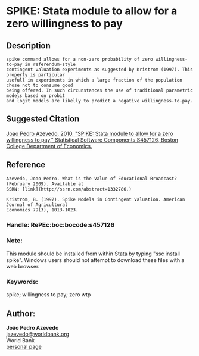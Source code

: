 # SPIKE: Stata module to allow for a zero willingness to pay

## Description

    spike command allows for a non-zero probability of zero willingness-to-pay in referendum-style
    contingent valuation experiments as suggested by Kristrom (1997). This property is particular
    usefull in experiments in which a large fraction of the population chose not to consume good
    being offered. In such circunstances the use of traditional parametric models based on probit
    and logit models are likelly to predict a negative willingness-to-pay.

## Suggested Citation
[Joao Pedro Azevedo, 2010. "SPIKE: Stata module to allow for a zero willingness to pay," Statistical Software Components S457126, Boston College Department of Economics.](https://ideas.repec.org/c/boc/bocode/s457126.html)


## Reference

    Azevedo, Joao Pedro. What is the Value of Educational Broadcast? (February 2009). Available at
    SSRN: [link](http://ssrn.com/abstract=1332786.)

    Kristrom, B. (1997). Spike Models in Contingent Valuation. American Journal of Agricultural
    Economics 79(3), 1013-1023.


### Handle: RePEc:boc:bocode:s457126 

### Note: 
This module should be installed from within Stata by typing "ssc install spike". Windows users should not attempt to download these files with a web browser.

### Keywords: 
spike; willingness to pay; zero wtp


## Author: 

  **João Pedro Azevedo**  
  [jazevedo@worldbank.org](mailto:jazevedo@worldbank.org)  
  World Bank  
  [personal page](http://www.worldbank.org/en/about/people/j/joao-pedro-azevedo)  

